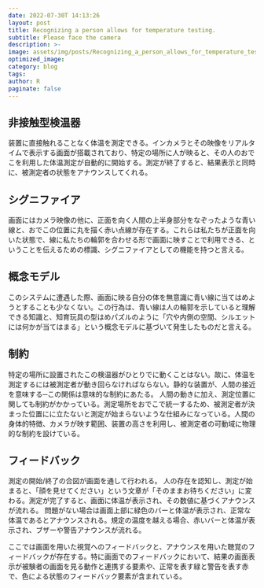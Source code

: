 ```yaml
---
date: 2022-07-30T 14:13:26
layout: post
title: Recognizing a person allows for temperature testing. 
subtitle: Please face the camera
description: >-
image: assets/img/posts/Recognizing_a_person_allows_for_temperature_testing/Recognizing_a_person_allows_for_temperature_testing.jpeg
optimized_image: 
category: blog
tags: 
author: R
paginate: false
---
```


## 非接触型検温器

装置に直接触れることなく体温を測定できる。インカメラとその映像をリアルタイムで表示する画面が搭載されており、特定の場所に人が映ると、その人のおでこを利用した体温測定が自動的に開始する。測定が終了すると、結果表示と同時に、被測定者の状態をアナウンスしてくれる。

## シグニファイア

画面にはカメラ映像の他に、正面を向く人間の上半身部分をなぞったような青い線と、おでこの位置に丸を描く赤い点線が存在する。これらは私たちが正面を向いた状態で、線に私たちの輪郭を合わせる形で画面に映すことで利用できる、ということを伝えるための標識、シグニファイアとしての機能を持つと言える。

## 概念モデル

このシステムに遭遇した際、画面に映る自分の体を無意識に青い線に当てはめようとすることも少なくない。この行為は、青い線は人の輪郭を示していると理解できる知識と、知育玩具の型はめパズルのように「穴や内側の空間、シルエットには何かが当てはまる」という概念モデルに基づいて発生したものだと言える。

## 制約

特定の場所に設置されたこの検温器がひとりでに動くことはない。故に、体温を測定するには被測定者が動き回らなければならない。静的な装置が、人間の接近を意味する─この関係は意味的な制約にあたる。
人間の動きに加え、測定位置に関しても制約がかかっている。測定場所をおでこで統一するため、被測定者が決まった位置にに立たないと測定が始まらないような仕組みになっている。人間の身体的特徴、カメラが映す範囲、装置の高さを利用し、被測定者の可動域に物理的な制約を設けている。

## フィードバック

測定の開始/終了の合図が画面を通して行われる。
人の存在を認知し、測定が始まると、「顔を見せてください」という文章が「そのままお待ちください」に変わる。測定が完了すると、画面に体温が表示され、その数値に基づくアナウンスが流れる。
問題がない場合は画面上部に緑色のバーと体温が表示され、正常な体温であるとアナウンスされる。規定の温度を越える場合、赤いバーと体温が表示され、ブザーや警告アナウンスが流れる。

ここでは画面を用いた視覚へのフィードバックと、アナウンスを用いた聴覚のフィードバックが存在する。特に画面でのフィードバックにおいて、結果の画面表示が被験者の画面を見る動作と連携する要素や、正常を表す緑と警告を表す赤で、色による状態のフィードバック要素が含まれている。
